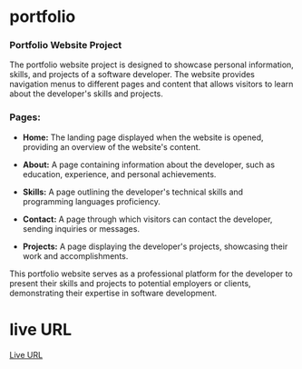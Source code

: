# portfolio
### Portfolio Website Project

The portfolio website project is designed to showcase personal information, skills, and projects of a software developer. The website provides navigation menus to different pages and content that allows visitors to learn about the developer's skills and projects.

### Pages:

- **Home:** The landing page displayed when the website is opened, providing an overview of the website's content.
  
- **About:** A page containing information about the developer, such as education, experience, and personal achievements.

- **Skills:** A page outlining the developer's technical skills and programming languages proficiency.

- **Contact:** A page through which visitors can contact the developer, sending inquiries or messages.

- **Projects:** A page displaying the developer's projects, showcasing their work and accomplishments.

This portfolio website serves as a professional platform for the developer to present their skills and projects to potential employers or clients, demonstrating their expertise in software development.
# live URL
<a href="https://sondosalnbabteh.github.io/portfolio/">Live URL</a>
